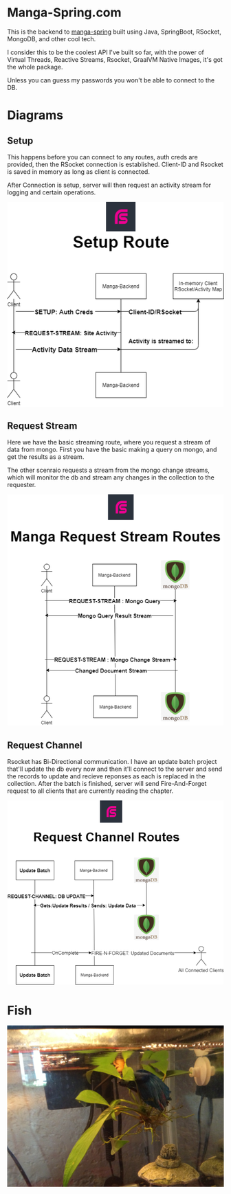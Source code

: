 # Manga-Spring.com

This is the backend to [manga-spring](http://www.manga-spring.com) built using Java, SpringBoot, RSocket, MongoDB, and other cool tech.

I consider this to be the coolest API I've built so far, with the power of Virtual Threads, Reactive Streams, Rsocket, GraalVM Native Images, it's got the whole package.

Unless you can guess my passwords you won't be able to connect to the DB. 

# Diagrams

## Setup 
This happens before you can connect to any routes, auth creds are provided, then the RSocket connection is established. Client-ID and Rsocket is saved in memory as long as client is connected.

After Connection is setup, server will then request an activity stream for logging and certain operations.


![alt text](/diagrams/setup.png)

## Request Stream
Here we have the basic streaming route, where you request a stream of data from mongo. First you have the basic making a query on mongo, and get the results as a stream.

The other scenraio requests a stream from the mongo change streams, which will monitor the db and stream any changes in the collection to the requester.

![alt text](/diagrams/request-stream.png)

## Request Channel

Rsocket has Bi-Directional communication. I have an update batch project that'll update the db every now and then it'll connect to the server and send the records to update and recieve reponses as each is replaced in the collection. After the batch is finished, server will send Fire-And-Forget request to all clients that are currently reading the chapter.

![alt text](/diagrams/channel.png)

# Fish
![alt text](fish.JPG)
